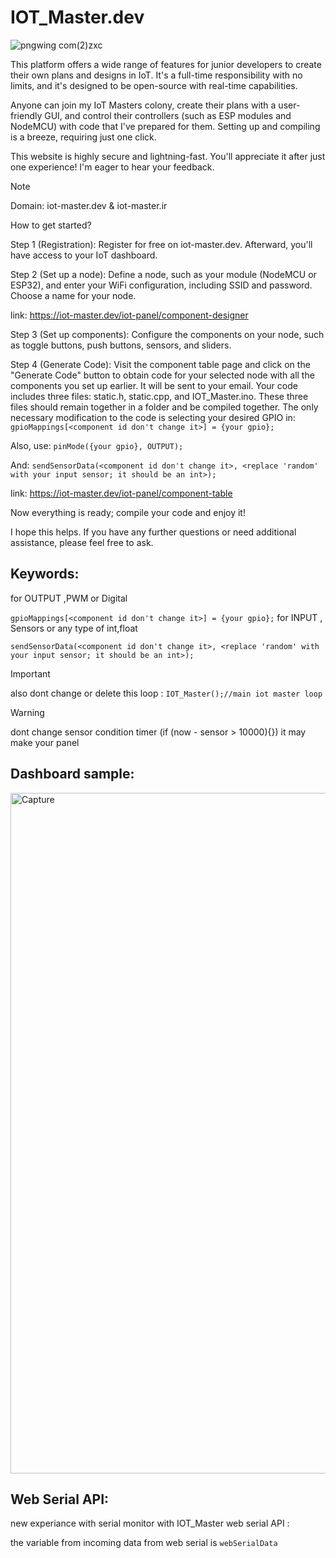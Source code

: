 # IOT_Master.dev

![pngwing com(2)zxc](https://github.com/amirsayyad7686/IOT_Master.dev/assets/78236642/1d2806a5-7e5e-4d71-9972-32f0bdffa96e)

This platform offers a wide range of features for junior developers to create their own plans and designs in IoT. It's a full-time responsibility with no limits, and it's designed to be open-source with real-time capabilities.

Anyone can join my IoT Masters colony, create their plans with a user-friendly GUI, and control their controllers (such as ESP modules and NodeMCU) with code that I've prepared for them. Setting up and compiling is a breeze, requiring just one click.

This website is highly secure and lightning-fast. You'll appreciate it after just one experience! I'm eager to hear your feedback.
> [!NOTE]
> Domain: iot-master.dev & iot-master.ir

How to get started?

Step 1 (Registration): Register for free on iot-master.dev. Afterward, you'll have access to your IoT dashboard.

Step 2 (Set up a node): Define a node, such as your module (NodeMCU or ESP32), and enter your WiFi configuration, including SSID and password. Choose a name for your node.

link:
https://iot-master.dev/iot-panel/component-designer

Step 3 (Set up components): Configure the components on your node, such as toggle buttons, push buttons, sensors, and sliders.

Step 4 (Generate Code): Visit the component table page and click on the "Generate Code" button to obtain code for your selected node with all the components you set up earlier. It will be sent to your email. Your code includes three files: static.h, static.cpp, and IOT_Master.ino. These three files should remain together in a folder and be compiled together. The only necessary modification to the code is selecting your desired GPIO in:
`gpioMappings[<component id don't change it>] = {your gpio};`

Also, use:
`pinMode({your gpio}, OUTPUT);`

And:
`sendSensorData(<component id don't change it>, <replace 'random' with your input sensor; it should be an int>);`

link:
https://iot-master.dev/iot-panel/component-table

Now everything is ready; compile your code and enjoy it!

I hope this helps. If you have any further questions or need additional assistance, please feel free to ask.


## Keywords:

for OUTPUT ,PWM or Digital

`gpioMappings[<component id don't change it>] = {your gpio};`
for INPUT , Sensors or any type of int,float

`sendSensorData(<component id don't change it>, <replace 'random' with your input sensor; it should be an int>);`

> [!IMPORTANT]
> also dont change or delete this loop :
> `IOT_Master();//main iot master loop`

> [!WARNING]
> dont change sensor condition timer (if (now - sensor > 10000){}) it may make your panel  

## Dashboard sample:

<img width="1089" alt="Capture" src="https://github.com/amirsayyad7686/IOT_Master.dev/assets/78236642/81011223-94d9-4387-ae72-c266af5d42c2">

## Web Serial API:

new experiance with serial monitor with IOT_Master web serial API :

the variable from incoming data from web serial is `webSerialData`




